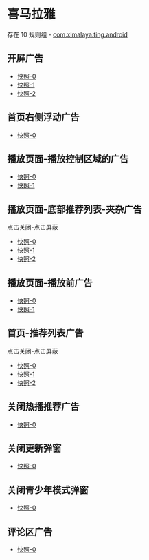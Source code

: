 # 喜马拉雅

存在 10 规则组 - [com.ximalaya.ting.android](/src/apps/com.ximalaya.ting.android.ts)

## 开屏广告

- [快照-0](https://gkd-kit.gitee.io/import/12506207)
- [快照-1](https://gkd-kit.gitee.io/import/12506273)
- [快照-2](https://gkd-kit.gitee.io/import/12877937)

## 首页右侧浮动广告

- [快照-0](https://gkd-kit.gitee.io/import/12472620)

## 播放页面-播放控制区域的广告

- [快照-0](https://gkd-kit.gitee.io/import/12506218)
- [快照-1](https://gkd-kit.songe.li/import/12927110)

## 播放页面-底部推荐列表-夹杂广告

点击关闭-点击屏蔽

- [快照-0](https://gkd-kit.gitee.io/import/12506269)
- [快照-1](https://gkd-kit.gitee.io/import/12506225)
- [快照-2](https://gkd-kit.gitee.io/import/12701414)

## 播放页面-播放前广告

- [快照-0](https://gkd-kit.gitee.io/import/12506250)
- [快照-1](https://gkd-kit.gitee.io/import/12520626)

## 首页-推荐列表广告

点击关闭-点击屏蔽

- [快照-0](https://gkd-kit.gitee.io/import/12506258)
- [快照-1](https://gkd-kit.gitee.io/import/12506253)
- [快照-2](https://gkd-kit.gitee.io/import/12701374)

## 关闭热播推荐广告

- [快照-0](https://gkd-kit.gitee.io/import/12506270)

## 关闭更新弹窗

- [快照-0](https://gkd-kit.gitee.io/import/12506287)

## 关闭青少年模式弹窗

- [快照-0](https://gkd-kit.gitee.io/import/12506209)

## 评论区广告

- [快照-0](https://gkd-kit.songe.li/import/12869426)
